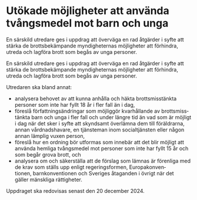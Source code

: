 # Utökade möjligheter att använda tvångsmedel mot barn och unga

En särskild utredare ges i uppdrag att över­väga en rad åtgärder i syfte att stärka de brotts­bekämpande myndig­heternas möjlig­heter att förhindra, utreda och lagföra brott som begås av unga personer.

En särskild utredare ges i uppdrag att över­väga en rad åtgärder i syfte att stärka de brotts­bekämpande myndig­heternas möjlig­heter att förhindra, utreda och lagföra brott som begås av unga personer.

Utredaren ska bland annat:

* analysera behovet av att kunna anhålla och häkta brotts­misstänkta
personer som inte har fyllt 18 år i fler fall än i dag,
* föreslå författnings­ändringar som möjlig­gör kvarhållande av
brotts­miss­tänkta barn och unga i fler fall och under längre tid än vad
som är möjligt i dag när det sker i syfte att skyndsamt över­lämna dem till föräld­rarna, annan vårdnads­havare, en tjänste­man inom social­tjänsten eller någon annan lämplig vuxen person,
* föreslå hur en ordning bör utformas som innebär att det blir möjligt att
använda hemliga tvångs­medel mot personer som inte har fyllt 15 år och
som begår grova brott, och
* analysera om och säker­ställa att de förslag som lämnas är för­enliga med de krav som ställs upp enligt regerings­formen, Europa­konven­tionen, barn­konven­tionen och Sveriges åtaganden i övrigt när det gäller mänskliga rättigheter.

Uppdraget ska redovisas senast den 20 december 2024.
